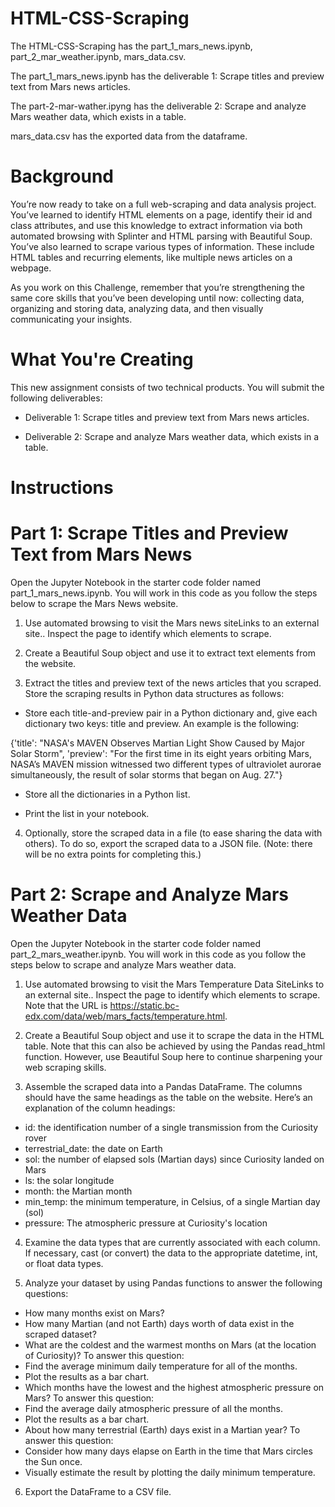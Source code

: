 # HTML-CSS-Scraping

The HTML-CSS-Scraping has the part_1_mars_news.ipynb, part_2_mar_weather.ipynb, mars_data.csv.

The part_1_mars_news.ipynb has the deliverable 1: Scrape titles and preview text from Mars news articles.

The part-2-mar-wather.ipyng has the deliverable 2: Scrape and analyze Mars weather data, which exists in a table.

mars_data.csv has the exported data from the dataframe.

# Background
You’re now ready to take on a full web-scraping and data analysis project. You’ve learned to identify HTML elements on a page, identify their id and class attributes, and use this knowledge to extract information via both automated browsing with Splinter and HTML parsing with Beautiful Soup. You’ve also learned to scrape various types of information. These include HTML tables and recurring elements, like multiple news articles on a webpage.

As you work on this Challenge, remember that you’re strengthening the same core skills that you’ve been developing until now: collecting data, organizing and storing data, analyzing data, and then visually communicating your insights.

# What You're Creating
This new assignment consists of two technical products. You will submit the following deliverables:

 * Deliverable 1: Scrape titles and preview text from Mars news articles.

 * Deliverable 2: Scrape and analyze Mars weather data, which exists in a table.

# Instructions
# Part 1: Scrape Titles and Preview Text from Mars News
Open the Jupyter Notebook in the starter code folder named part_1_mars_news.ipynb. You will work in this code as you follow the steps below to scrape the Mars News website.

1.  Use automated browsing to visit the Mars news siteLinks to an external site.. Inspect the page to identify which elements to scrape.

2.  Create a Beautiful Soup object and use it to extract text elements from the website.

3.  Extract the titles and preview text of the news articles that you scraped. Store the scraping results in Python data structures as follows:

 * Store each title-and-preview pair in a Python dictionary and, give each dictionary two keys: title and preview. An example is the following:

{'title': "NASA's MAVEN Observes Martian Light Show Caused by Major Solar Storm",
 'preview': "For the first time in its eight years orbiting Mars, NASA’s MAVEN mission witnessed two different types of ultraviolet aurorae simultaneously, the result of solar storms that began on Aug. 27."}

 * Store all the dictionaries in a Python list.

 * Print the list in your notebook.

4.  Optionally, store the scraped data in a file (to ease sharing the data with others). To do so, export the scraped data to a JSON file. (Note: there will be no extra points for completing this.)

# Part 2: Scrape and Analyze Mars Weather Data
Open the Jupyter Notebook in the starter code folder named part_2_mars_weather.ipynb. You will work in this code as you follow the steps below to scrape and analyze Mars weather data.

1.  Use automated browsing to visit the Mars Temperature Data SiteLinks to an external site.. Inspect the page to identify which elements to scrape. Note that the URL is https://static.bc-edx.com/data/web/mars_facts/temperature.html.

2.  Create a Beautiful Soup object and use it to scrape the data in the HTML table. Note that this can also be achieved by using the Pandas read_html function. However, use Beautiful Soup here to continue sharpening your web scraping skills.

3.  Assemble the scraped data into a Pandas DataFrame. The columns should have the same headings as the table on the website. Here’s an explanation of the column headings:

 * id: the identification number of a single transmission from the Curiosity rover
 * terrestrial_date: the date on Earth
 * sol: the number of elapsed sols (Martian days) since Curiosity landed on Mars
 * ls: the solar longitude
 * month: the Martian month
 * min_temp: the minimum temperature, in Celsius, of a single Martian day (sol)
 * pressure: The atmospheric pressure at Curiosity's location
 
4. Examine the data types that are currently associated with each column. If necessary, cast (or convert) the data to the appropriate datetime, int, or float data types.
 
5.  Analyze your dataset by using Pandas functions to answer the following questions:

 * How many months exist on Mars?
 * How many Martian (and not Earth) days worth of data exist in the scraped dataset?
 * What are the coldest and the warmest months on Mars (at the location of Curiosity)? To answer this question:
  * Find the average minimum daily temperature for all of the months.
  * Plot the results as a bar chart.
 * Which months have the lowest and the highest atmospheric pressure on Mars? To answer this question:
  * Find the average daily atmospheric pressure of all the months.  
  * Plot the results as a bar chart.
 * About how many terrestrial (Earth) days exist in a Martian year? To answer this question:
  * Consider how many days elapse on Earth in the time that Mars circles the Sun once.
  * Visually estimate the result by plotting the daily minimum temperature.
6.  Export the DataFrame to a CSV file.


